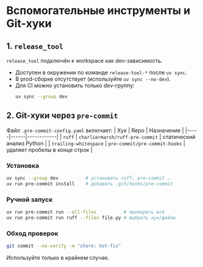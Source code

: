 # Вспомогательные инструменты и Git-хуки

## 1. `release_tool`

`release_tool` подключён к workspace как dev-зависимость.

- Доступен в окружении по команде `release-tool-*` после `uv sync`.
- В prod-сборке отсутствует (используйте `uv sync --no-dev`).
- Для CI можно установить только dev-группу:
  ```bash
  uv sync --group dev
  ```

## 2. Git-хуки через `pre-commit`

Файл `.pre-commit-config.yaml` включает:
| Хук | Repo | Назначение |
|-----|------|------------|
| `ruff` | `charliermarsh/ruff-pre-commit` | статический анализ Python |
| `trailing-whitespace` | `pre-commit/pre-commit-hooks` | удаляет пробелы в конце строк |

### Установка

```bash
uv sync --group dev          # установить ruff, pre-commit …
uv run pre-commit install    # добавить .git/hooks/pre-commit
```

### Ручной запуск

```bash
uv run pre-commit run --all-files          # проверить всё
uv run pre-commit run ruff --files file.py # выбрать хук/файлы
```

### Обход проверок

```bash
git commit --no-verify -m "chore: hot-fix"
```

Используйте только в крайнем случае.
